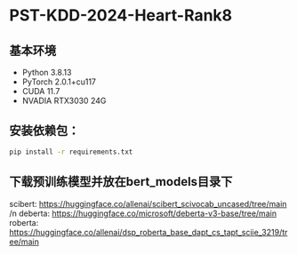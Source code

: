 # PST-KDD-2024-Heart-Rank8

## 基本环境
- Python 3.8.13
- PyTorch 2.0.1+cu117
- CUDA 11.7
- NVADIA RTX3030 24G
## 安装依赖包：
```bash
pip install -r requirements.txt
```

## 下载预训练模型并放在bert_models目录下
scibert: https://huggingface.co/allenai/scibert_scivocab_uncased/tree/main /n
deberta: https://huggingface.co/microsoft/deberta-v3-base/tree/main
roberta: https://huggingface.co/allenai/dsp_roberta_base_dapt_cs_tapt_sciie_3219/tree/main


